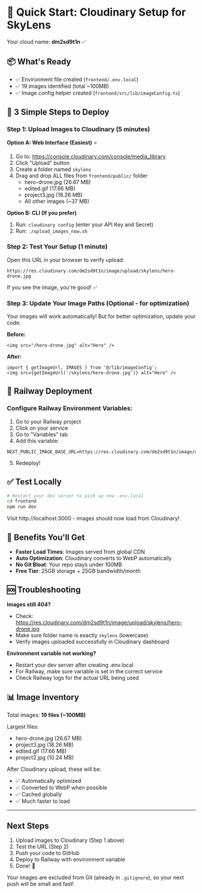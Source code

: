 # 🚀 Quick Start: Cloudinary Setup for SkyLens

Your cloud name: **dm2sd9t1n** ✅

## 📦 What's Ready
- ✅ Environment file created (`frontend/.env.local`)
- ✅ 19 images identified (total ~100MB)
- ✅ Image config helper created (`frontend/src/lib/imageConfig.ts`)

## 🎯 3 Simple Steps to Deploy

### Step 1: Upload Images to Cloudinary (5 minutes)

**Option A: Web Interface (Easiest)** ⭐
1. Go to: https://console.cloudinary.com/console/media_library
2. Click "Upload" button
3. Create a folder named `skylens`
4. Drag and drop ALL files from `frontend/public/` folder
   - hero-drone.jpg (26.67 MB)
   - edited.gif (17.66 MB)
   - project3.jpg (18.26 MB)
   - All other images (~37 MB)

**Option B: CLI (If you prefer)**
1. Run: `cloudinary config` (enter your API Key and Secret)
2. Run: `./upload_images_now.sh`

### Step 2: Test Your Setup (1 minute)

Open this URL in your browser to verify upload:
```
https://res.cloudinary.com/dm2sd9t1n/image/upload/skylens/hero-drone.jpg
```

If you see the image, you're good! ✅

### Step 3: Update Your Image Paths (Optional - for optimization)

Your images will work automatically! But for better optimization, update your code:

**Before:**
```tsx
<img src="/hero-drone.jpg" alt="Hero" />
```

**After:**
```tsx
import { getImageUrl, IMAGES } from '@/lib/imageConfig';
<img src={getImageUrl('/skylens/hero-drone.jpg')} alt="Hero" />
```

## 🚂 Railway Deployment

### Configure Railway Environment Variables:

1. Go to your Railway project
2. Click on your service
3. Go to "Variables" tab
4. Add this variable:

```
NEXT_PUBLIC_IMAGE_BASE_URL=https://res.cloudinary.com/dm2sd9t1n/image/upload
```

5. Redeploy!

## ✅ Test Locally

```bash
# Restart your dev server to pick up new .env.local
cd frontend
npm run dev
```

Visit http://localhost:3000 - images should now load from Cloudinary!

## 🎉 Benefits You'll Get

- **Faster Load Times**: Images served from global CDN
- **Auto Optimization**: Cloudinary converts to WebP automatically  
- **No Git Bloat**: Your repo stays under 100MB
- **Free Tier**: 25GB storage + 25GB bandwidth/month

## 🆘 Troubleshooting

**Images still 404?**
- Check: https://res.cloudinary.com/dm2sd9t1n/image/upload/skylens/hero-drone.jpg
- Make sure folder name is exactly `skylens` (lowercase)
- Verify images uploaded successfully in Cloudinary dashboard

**Environment variable not working?**
- Restart your dev server after creating .env.local
- For Railway, make sure variable is set in the correct service
- Check Railway logs for the actual URL being used

## 📊 Image Inventory

Total images: **19 files (~100MB)**

Largest files:
- hero-drone.jpg (26.67 MB)
- project3.jpg (18.26 MB)  
- edited.gif (17.66 MB)
- project2.jpg (10.24 MB)

After Cloudinary upload, these will be:
- ✅ Automatically optimized
- ✅ Converted to WebP when possible
- ✅ Cached globally
- ✅ Much faster to load

---

## Next Steps

1. Upload images to Cloudinary (Step 1 above)
2. Test the URL (Step 2)
3. Push your code to GitHub
4. Deploy to Railway with environment variable
5. Done! 🎉

Your images are excluded from Git (already in `.gitignore`), so your next push will be small and fast!

